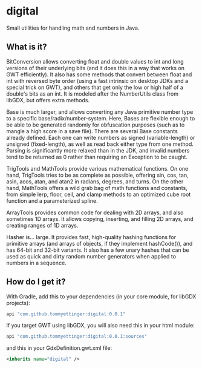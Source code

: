 # digital

Small utilities for handling math and numbers in Java.

## What is it?

BitConversion allows converting float and double values to
int and long versions of their underlying bits (and it does
this in a way that works on GWT efficiently). It also has
some methods that convert between float and int with reversed
byte order (using a fast intrinsic on desktop JDKs and a
special trick on GWT), and others that get only the low or
high half of a double's bits as an int. It is modeled after
the NumberUtils class from libGDX, but offers extra methods.

Base is much larger, and allows converting any Java primitive
number type to a specific base/radix/number-system. Here,
Bases are flexible enough to be able to be generated randomly
for obfuscation purposes (such as to mangle a high score in a
save file). There are several Base constants already defined.
Each one can write numbers as signed (variable-length) or
unsigned (fixed-length), as well as read back either type from
one method. Parsing is significantly more relaxed than in the
JDK, and invalid numbers tend to be returned as 0 rather than
requiring an Exception to be caught.

TrigTools and MathTools provide various mathematical functions.
On one hand, TrigTools tries to be as complete as possible,
offering sin, cos, tan, asin, acos, atan, and atan2 in radians,
degrees, and turns. On the other hand, MathTools offers a wild
grab bag of math functions and constants, from simple lerp,
floor, ceil, and clamp methods to an optimized cube root
function and a parameterized spline.

ArrayTools provides common code for dealing with 2D arrays, and
also sometimes 1D arrays. It allows copying, inserting, and
filling 2D arrays, and creating ranges of 1D arrays.

Hasher is... large. It provides fast, high-quality hashing
functions for primitive arrays (and arrays of objects, if they
implement hashCode()), and has 64-bit and 32-bit variants. It
also has a few unary hashes that can be used as quick and dirty
random number generators when applied to numbers in a sequence.

## How do I get it?

With Gradle, add this to your dependencies (in your core module,
for libGDX projects):

```groovy
api "com.github.tommyettinger:digital:0.0.1"
```

If you target GWT using libGDX, you will also need this in your
html module:

```groovy
api "com.github.tommyettinger:digital:0.0.1:sources"
```

and this in your GdxDefinition.gwt.xml file:

```xml
<inherits name="digital" />
```